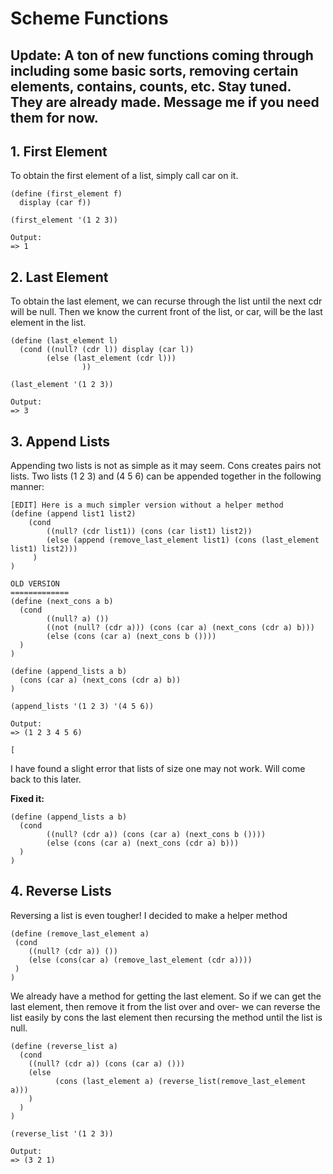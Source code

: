 # Scheme Functions

## Update: A ton of new functions coming through including some basic sorts, removing certain elements, contains, counts, etc. Stay tuned. They are already made. Message me if you need them for now. 

## 1. First Element

To obtain the first element of a list, simply call car on it. 

    (define (first_element f)
      display (car f))
    
    (first_element '(1 2 3))
    
    Output: 
    => 1
## 2. Last Element

To obtain the last element, we can recurse through the list until the next cdr will be null. Then we know the current front of the list, or car, will be the last element in the list. 

    (define (last_element l)
      (cond ((null? (cdr l)) display (car l))
            (else (last_element (cdr l)))
                    ))
    
    (last_element '(1 2 3))
    
    Output:
    => 3
## 3. Append Lists

Appending two lists is not as simple as it may seem. Cons creates pairs not lists. Two lists (1 2 3) and (4 5 6) can be appended together in the following manner: 

    [EDIT] Here is a much simpler version without a helper method
    (define (append list1 list2)
        (cond 
            ((null? (cdr list1)) (cons (car list1) list2))
            (else (append (remove_last_element list1) (cons (last_element list1) list2)))
         )
    )
    
    OLD VERSION
    =============
    (define (next_cons a b) 
      (cond 
            ((null? a) ())
            ((not (null? (cdr a))) (cons (car a) (next_cons (cdr a) b)))
            (else (cons (car a) (next_cons b ())))
      )
    )
    
    (define (append_lists a b)
      (cons (car a) (next_cons (cdr a) b))
    )
    
    (append_lists '(1 2 3) '(4 5 6))
    
    Output:
    => (1 2 3 4 5 6)
    
    [


I have found a slight error that lists of size one may not work. Will come back to this later. 

**Fixed it:** 

    (define (append_lists a b)
      (cond 
            ((null? (cdr a)) (cons (car a) (next_cons b ())))
            (else (cons (car a) (next_cons (cdr a) b)))
      )
    )
## 4. Reverse Lists

Reversing a list is even tougher! I decided to make a helper method 

    (define (remove_last_element a)
     (cond 
        ((null? (cdr a)) ())
        (else (cons(car a) (remove_last_element (cdr a))))   
     )
    )

We already have a method for getting the last element. So if we can get the last element, then remove it from the list over and over- we can reverse the list easily by cons the last element then recursing the method until the list is null. 

    (define (reverse_list a)
      (cond 
        ((null? (cdr a)) (cons (car a) ()))
        (else 
              (cons (last_element a) (reverse_list(remove_last_element a)))
        )
      )
    )
    
    (reverse_list '(1 2 3))
    
    Output:
    => (3 2 1)



